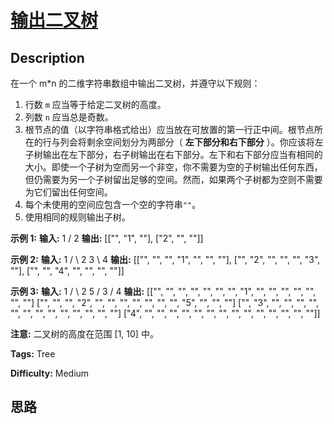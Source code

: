 # [输出二叉树][title]

## Description

在一个 m*n 的二维字符串数组中输出二叉树，并遵守以下规则：

  1. 行数 `m` 应当等于给定二叉树的高度。
  2. 列数 `n` 应当总是奇数。
  3. 根节点的值（以字符串格式给出）应当放在可放置的第一行正中间。根节点所在的行与列会将剩余空间划分为两部分（ **左下部分和右下部分** ）。你应该将左子树输出在左下部分，右子树输出在右下部分。左下和右下部分应当有相同的大小。即使一个子树为空而另一个非空，你不需要为空的子树输出任何东西，但仍需要为另一个子树留出足够的空间。然而，如果两个子树都为空则不需要为它们留出任何空间。
  4. 每个未使用的空间应包含一个空的字符串`""`。
  5. 使用相同的规则输出子树。

**示例 1:**
            **输入:**         1        /       2    **输出:**    [["", "1", ""],     ["2", "", ""]]    

**示例 2:**
            **输入:**         1        / \       2   3        \         4    **输出:**    [["", "", "", "1", "", "", ""],     ["", "2", "", "", "", "3", ""],     ["", "", "4", "", "", "", ""]]    

**示例 3:**
            **输入:**          1         / \        2   5       /       3      /     4     **输出:**    [["",  "",  "", "",  "", "", "", "1", "",  "",  "",  "",  "", "", ""]     ["",  "",  "", "2", "", "", "", "",  "",  "",  "",  "5", "", "", ""]     ["",  "3", "", "",  "", "", "", "",  "",  "",  "",  "",  "", "", ""]     ["4", "",  "", "",  "", "", "", "",  "",  "",  "",  "",  "", "", ""]]    

**注意:** 二叉树的高度在范围 [1, 10] 中。


**Tags:** Tree

**Difficulty:** Medium

## 思路

[title]: https://leetcode-cn.com/problems/print-binary-tree
